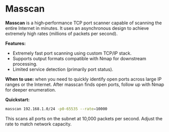 # Masscan

**Masscan** is a high‑performance TCP port scanner capable of scanning the entire Internet in minutes.  It uses an asynchronous design to achieve extremely high rates (millions of packets per second).

**Features:**

- Extremely fast port scanning using custom TCP/IP stack.  
- Supports output formats compatible with Nmap for downstream processing.  
- Limited service detection (primarily port status).  

**When to use:** when you need to quickly identify open ports across large IP ranges or the Internet.  After masscan finds open ports, follow up with Nmap for deeper enumeration.

**Quickstart:**

```bash
masscan 192.168.1.0/24 -p0-65535 --rate=10000
```

This scans all ports on the subnet at 10,000 packets per second.  Adjust the rate to match network capacity.
